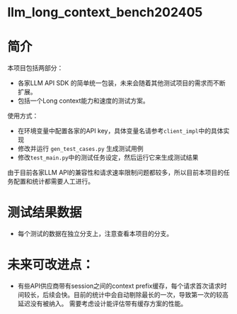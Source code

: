 # llm_long_context_bench202405

# 简介

本项目包括两部分：
* 各家LLM API SDK 的简单统一包装，未来会随着其他测试项目的需求而不断扩展。
* 包括一个Long context能力和速度的测试方案。

使用方式：
* 在环境变量中配置各家的API key，具体变量名请参考`client_impl`中的具体实现
* 修改并运行 `gen_test_cases.py` 生成测试用例
* 修改`test_main.py`中的测试任务设定，然后运行它来生成测试结果

由于目前各家LLM API的兼容性和请求速率限制问题都较多，所以目前本项目的任务配置和统计都需要人工进行。


# 测试结果数据

* 每个测试的数据在独立分支上，注意查看本项目的分支。

# 未来可改进点：

* 有些API供应商带有session之间的context prefix缓存，每个请求首次请求时间较长，后续会快。目前的统计中会自动剔除最长的一次，导致第一次的较高延迟没有被纳入。
  需要考虑设计能评估带有缓存方案的性能。
